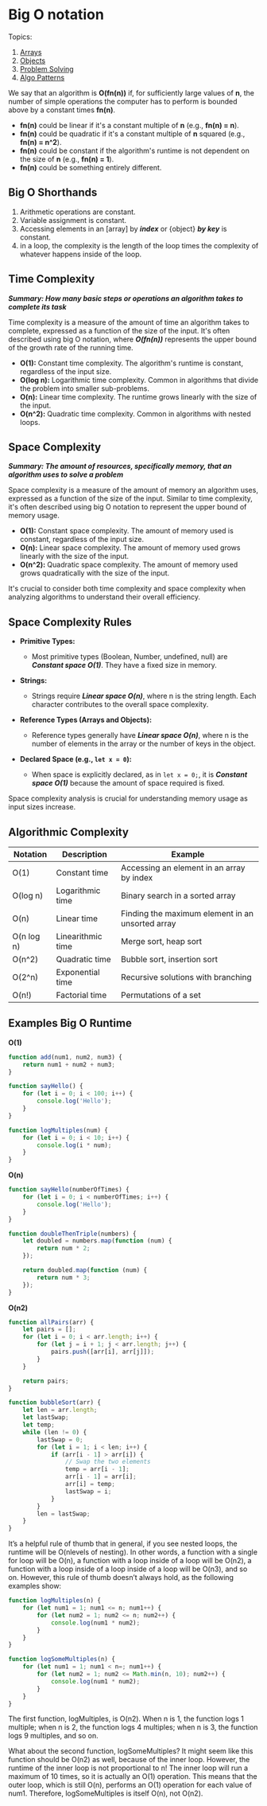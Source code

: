 # Big O notation

Topics:

1. [Arrays](./Topics/arrays.md)
2. [Objects](./Topics/objects.md)
3. [Problem Solving](./Topics/problem%20solving.md)
4. [Algo Patterns](./Topics/patterns.md)

We say that an algorithm is **O(fn(n))** if, for sufficiently large values of **n**, the number of simple operations the computer has to perform is bounded above by a constant times **fn(n)**.

- **fn(n)** could be linear if it's a constant multiple of **n** (e.g., **fn(n) = n**).
- **fn(n)** could be quadratic if it's a constant multiple of **n** squared (e.g., **fn(n) = n^2**).
- **fn(n)** could be constant if the algorithm's runtime is not dependent on the size of **n** (e.g., **fn(n) = 1**).
- **fn(n)** could be something entirely different.

## Big O Shorthands

1. Arithmetic operations are constant.
2. Variable assignment is constant.
3. Accessing elements in an [array] by **_index_** or {object} **_by key_** is constant.
4. in a loop, the complexity is the length of the loop times the complexity of whatever happens inside of the loop.

## Time Complexity

_**Summary: How many basic steps or operations an algorithm takes to complete its task**_

Time complexity is a measure of the amount of time an algorithm takes to complete, expressed as a function of the size of the input. It's often described using big O notation, where **_O(fn(n))_** represents the upper bound of the growth rate of the running time.

- **O(1):** Constant time complexity. The algorithm's runtime is constant, regardless of the input size.
- **O(log n):** Logarithmic time complexity. Common in algorithms that divide the problem into smaller sub-problems.
- **O(n):** Linear time complexity. The runtime grows linearly with the size of the input.
- **O(n^2):** Quadratic time complexity. Common in algorithms with nested loops.

## Space Complexity

_**Summary: The amount of resources, specifically memory, that an algorithm uses to solve a problem**_

Space complexity is a measure of the amount of memory an algorithm uses, expressed as a function of the size of the input. Similar to time complexity, it's often described using big O notation to represent the upper bound of memory usage.

- **O(1):** Constant space complexity. The amount of memory used is constant, regardless of the input size.
- **O(n):** Linear space complexity. The amount of memory used grows linearly with the size of the input.
- **O(n^2):** Quadratic space complexity. The amount of memory used grows quadratically with the size of the input.

It's crucial to consider both time complexity and space complexity when analyzing algorithms to understand their overall efficiency.

## Space Complexity Rules

- **Primitive Types:**

  - Most primitive types (Boolean, Number, undefined, null) are _**Constant space O(1)**_. They have a fixed size in memory.

- **Strings:**

  - Strings require _**Linear space O(n)**_, where n is the string length. Each character contributes to the overall space complexity.

- **Reference Types (Arrays and Objects):**

  - Reference types generally have _**Linear space O(n)**_, where n is the number of elements in the array or the number of keys in the object.

- **Declared Space (e.g., `let x = 0`):**
  - When space is explicitly declared, as in `let x = 0;`, it is _**Constant space O(1)**_ because the amount of space required is fixed.

Space complexity analysis is crucial for understanding memory usage as input sizes increase.

## Algorithmic Complexity

| Notation   | Description       | Example                                          |
| ---------- | ----------------- | ------------------------------------------------ |
| O(1)       | Constant time     | Accessing an element in an array by index        |
| O(log n)   | Logarithmic time  | Binary search in a sorted array                  |
| O(n)       | Linear time       | Finding the maximum element in an unsorted array |
| O(n log n) | Linearithmic time | Merge sort, heap sort                            |
| O(n^2)     | Quadratic time    | Bubble sort, insertion sort                      |
| O(2^n)     | Exponential time  | Recursive solutions with branching               |
| O(n!)      | Factorial time    | Permutations of a set                            |

## Examples Big O Runtime

**O(1)**

```js
function add(num1, num2, num3) {
	return num1 + num2 + num3;
}
```

```js
function sayHello() {
	for (let i = 0; i < 100; i++) {
		console.log('Hello');
	}
}
```

```js
function logMultiples(num) {
	for (let i = 0; i < 10; i++) {
		console.log(i * num);
	}
}
```

**O(n)**

```js
function sayHello(numberOfTimes) {
	for (let i = 0; i < numberOfTimes; i++) {
		console.log('Hello');
	}
}
```

```js
function doubleThenTriple(numbers) {
	let doubled = numbers.map(function (num) {
		return num * 2;
	});

	return doubled.map(function (num) {
		return num * 3;
	});
}
```

**O(n2)**

```js
function allPairs(arr) {
	let pairs = [];
	for (let i = 0; i < arr.length; i++) {
		for (let j = i + 1; j < arr.length; j++) {
			pairs.push([arr[i], arr[j]]);
		}
	}

	return pairs;
}
```

```js
function bubbleSort(arr) {
	let len = arr.length;
	let lastSwap;
	let temp;
	while (len != 0) {
		lastSwap = 0;
		for (let i = 1; i < len; i++) {
			if (arr[i - 1] > arr[i]) {
				// Swap the two elements
				temp = arr[i - 1];
				arr[i - 1] = arr[i];
				arr[i] = temp;
				lastSwap = i;
			}
		}
		len = lastSwap;
	}
}
```

It’s a helpful rule of thumb that in general, if you see nested loops, the runtime will be O(nlevels of nesting). In other words, a function with a single for loop will be O(n), a function with a loop inside of a loop will be O(n2), a function with a loop inside of a loop inside of a loop will be O(n3), and so on. However, this rule of thumb doesn’t always hold, as the following examples show:

```js
function logMultiples(n) {
    for (let num1 = 1; num1 <= n; num1++) {
        for (let num2 = 1; num2 <= n; num2++) {
            console.log(num1 * num2);
        }
    }
}

function logSomeMultiples(n) {
    for (let num1 = 1; num1 < n=; num1++) {
        for (let num2 = 1; num2 <= Math.min(n, 10); num2++) {
            console.log(num1 * num2);
        }
    }
}
```

The first function, logMultiples, is O(n2). When n is 1, the function logs 1 multiple; when n is 2, the function logs 4 multiples; when n is 3, the function logs 9 multiples, and so on.

What about the second function, logSomeMultiples? It might seem like this function should be O(n2) as well, because of the inner loop. However, the runtime of the inner loop is not proportional to n! The inner loop will run a maximum of 10 times, so it is actually an O(1) operation. This means that the outer loop, which is still O(n), performs an O(1) operation for each value of num1. Therefore, logSomeMultiples is itself O(n), not O(n2).
